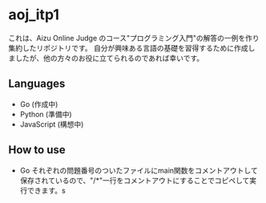 # aoj_itp1
これは、Aizu Online Judge のコース"プログラミング入門"の解答の一例を作り集約したリポジトリです。
自分が興味ある言語の基礎を習得するために作成しましたが、他の方々のお役に立てられるのであれば幸いです。

## Languages
- Go (作成中)
- Python (準備中)
- JavaScript (構想中)

## How to use
- Go
それぞれの問題番号のついたファイルにmain関数をコメントアウトして保存されているので、"/*"一行をコメントアウトにすることでコピペして実行できます。s
